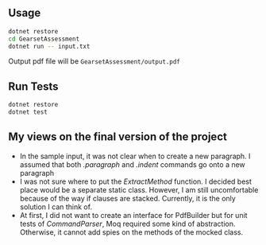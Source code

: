 ## Usage

```bash
dotnet restore
cd GearsetAssessment
dotnet run -- input.txt
```

Output pdf file will be `GearsetAssessment/output.pdf`

## Run Tests

```bash
dotnet restore
dotnet test
```

## My views on the final version of the project

- In the sample input, it was not clear when to create a new paragraph. I assumed that both _.paragraph_ and _.indent_ commands go onto a new paragraph
- I was not sure where to put the _ExtractMethod_ function. I decided best place would be a separate static class. However, I am still uncomfortable because of the way if clauses are stacked. Currently, it is the only solution I can think of.
- At first, I did not want to create an interface for PdfBuilder but for unit tests of _CommandParser_, Moq required some kind of abstraction. Otherwise, it cannot add spies on the methods of the mocked class.
